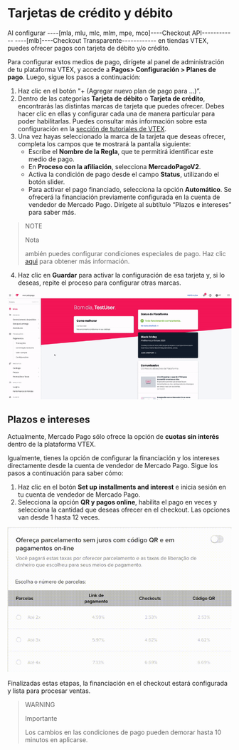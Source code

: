 # Tarjetas de crédito y débito

Al configurar ----[mla, mlu, mlc, mlm, mpe, mco]----Checkout API------------ ----[mlb]----Checkout Transparente------------ en tiendas VTEX, puedes ofrecer pagos con tarjeta de débito y/o crédito. 

Para configurar estos medios de pago, dirígete al panel de administración de tu plataforma VTEX, y accede a **Pagos> Configuración > Planes de pago**. Luego, sigue los pasos a continuación:

1. Haz clic en el botón "+ (Agregar nuevo plan de pago para ...)”.
2. Dentro de las categorías **Tarjeta de débito** o **Tarjeta de crédito**, encontrarás las distintas marcas de tarjeta que puedes ofrecer. Debes hacer clic en ellas y configurar cada una de manera particular para poder habilitarlas. Puedes consultar más información sobre esta configuración en la [sección de tutoriales de VTEX](https://help.vtex.com/es/tutorial/condicoes-de-pagamento--tutorials_455#parcelado-sem-juros). 
3. Una vez hayas seleccionado la marca de la tarjeta que deseas ofrecer, completa los campos que te mostrará la pantalla siguiente: 
    * Escribe el **Nombre de la Regla**, que te permitirá identificar este medio de pago.
    * En **Proceso con la afiliación**, selecciona **MercadoPagoV2**. 
    * Activa la condición de pago desde el campo **Status**, utilizando el botón slider. 
    * Para activar el pago financiado, selecciona la opción **Automático**. Se ofrecerá la financiación previamente configurada en la cuenta de vendedor de Mercado Pago. Dirígete al subtítulo “Plazos e intereses” para saber más. 

> NOTE
>
> Nota
>
> ambién puedes configurar condiciones especiales de pago. Haz clic [aqui](https://help.vtex.com/es/tutorial/condicoes-especiais--tutorials_456?&utm_source=admin) para obtener más información.

4. Haz clic en **Guardar** para activar la configuración de esa tarjeta y, si lo deseas, repite el proceso para configurar otras marcas.

![Configurar condiciones de pago con tarjeta de crédito](/images/vtex/paymentconditions-cc-imagenv2-pt.gif)

## Plazos e intereses

Actualmente, Mercado Pago sólo ofrece la opción de **cuotas sin interés** dentro de la plataforma VTEX. 

Igualmente, tienes la opción de configurar la financiación y los intereses directamente desde la cuenta de vendedor de Mercado Pago. Sigue los pasos a continuación para saber cómo:

1. Haz clic en el botón **Set up installments and interest** e inicia sesión en tu cuenta de vendedor de Mercado Pago.
2. Selecciona la opción **QR y pagos online**, habilita el pago en veces y selecciona la cantidad que deseas ofrecer en el checkout. Las opciones van desde 1 hasta 12 veces.


![Installment and interest](/images/adobe-commerce/parcelamento.gif)

Finalizadas estas etapas, la financiación en el checkout estará configurada y lista para procesar ventas.


> WARNING
>
> Importante
>
> Los cambios en las condiciones de pago pueden demorar hasta 10 minutos en aplicarse.
